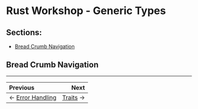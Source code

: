 # Rust Workshop - Generic Types

## Sections:

* [Bread Crumb Navigation](#bread-crumb-navigation)

## Bread Crumb Navigation
_________________________

Previous | Next
:------- | ---:
← [Error Handling](./error_handling.md) | [Traits](./traits.md) →
